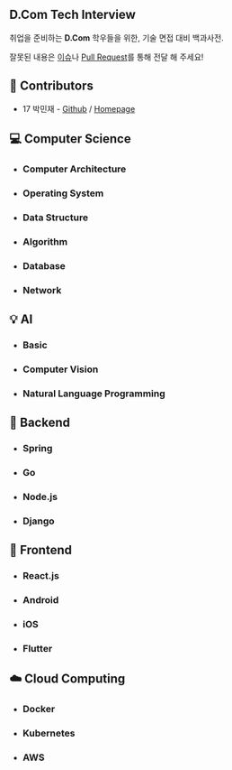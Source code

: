 ## D.Com Tech Interview
취업을 준비하는 **D.Com** 학우들을 위한, 기술 면접 대비 백과사전.

잘못된 내용은 [이슈](https://github.com/Dcom-KHU/dcom-tech-interview/issues)나 [Pull Request](https://github.com/Dcom-KHU/dcom-tech-interview/pulls)를 통해 전달 해 주세요!

## 👥 Contributors
- 17 박민재 - [Github](https://github.com/JustKode) / [Homepage](https://justkode.kr/)

## 💻 Computer Science
- ### Computer Architecture

- ### Operating System

- ### Data Structure

- ### Algorithm

- ### Database

- ### Network

## 💡 AI
- ### Basic

- ### Computer Vision

- ### Natural Language Programming

## 💾 Backend
- ### Spring

- ### Go

- ### Node.js

- ### Django


## 📱 Frontend
- ### React.js

- ### Android

- ### iOS

- ### Flutter

## ☁️ Cloud Computing
- ### Docker

- ### Kubernetes

- ### AWS